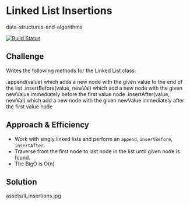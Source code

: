 # Linked List Insertions
data-structures-and-algorithms

[![Build Status](https://travis-ci.com/Alwynblake/401n12-data-structures-and-algorithms.svg?branch=master)](https://travis-ci.com/Alwynblake/401n12-data-structures-and-algorithms)

## Challenge

Writes the following methods for the Linked List class:

.append(value) which adds a new node with the given value to the end of the list
.insertBefore(value, newVal) which add a new node with the given newValue immediately before the first value node
.insertAfter(value, newVal) which add a new node with the given newValue immediately after the first value node
## Approach & Efficiency
* Work with singly linked lists and perform an `append`, `insertBefore`, `insertAfter`.
* Traverse from the first node to last node in the list until given node is found.
* The BigO is O(n)

## Solution
assets/ll_insertions.jpg